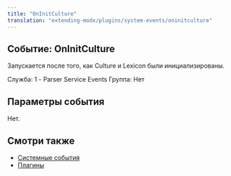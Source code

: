```yaml
---
title: "OnInitCulture"
translation: "extending-modx/plugins/system-events/oninitculture"
---
```


## Событие: OnInitCulture

Запускается после того, как Culture и Lexicon были инициализированы.

Служба: 1 - Parser Service Events
Группа: Нет

## Параметры события

Нет.

## Смотри также

- [Системные события](extending-modx/plugins/system-events "Системные события")
- [Плагины](extending-modx/plugins "Плагины")
